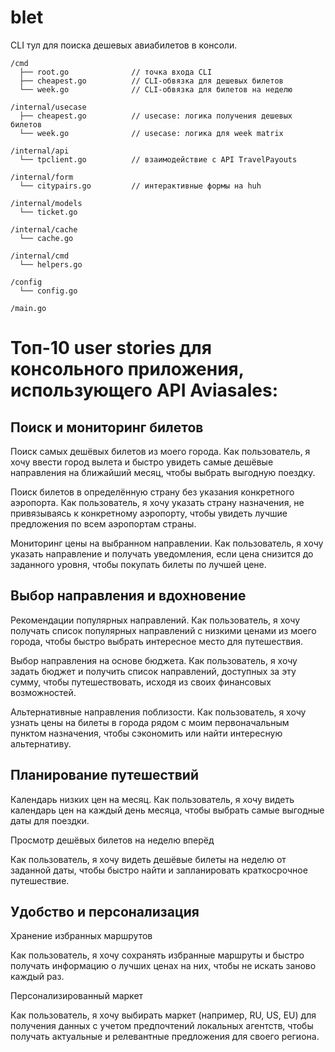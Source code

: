 # blet

CLI тул для поиска дешевых авиабилетов в консоли.

```
/cmd
  ├── root.go              // точка входа CLI
  ├── cheapest.go          // CLI-обвязка для дешевых билетов
  └── week.go              // CLI-обвязка для билетов на неделю

/internal/usecase
  ├── cheapest.go          // usecase: логика получения дешевых билетов
  └── week.go              // usecase: логика для week matrix

/internal/api
  └── tpclient.go          // взаимодействие с API TravelPayouts

/internal/form
  └── citypairs.go         // интерактивные формы на huh

/internal/models
  └── ticket.go

/internal/cache
  └── cache.go

/internal/cmd
  └── helpers.go

/config
  └── config.go

/main.go

```


# Топ-10 user stories для консольного приложения, использующего API Aviasales:

## Поиск и мониторинг билетов

Поиск самых дешёвых билетов из моего города. Как пользователь, я хочу ввести город вылета и быстро увидеть самые дешёвые направления на ближайший месяц, чтобы выбрать выгодную поездку.

Поиск билетов в определённую страну без указания конкретного аэропорта. Как пользователь, я хочу указать страну назначения, не привязываясь к конкретному аэропорту, чтобы увидеть лучшие предложения по всем аэропортам страны.

Мониторинг цены на выбранном направлении. Как пользователь, я хочу указать направление и получать уведомления, если цена снизится до заданного уровня, чтобы покупать билеты по лучшей цене.

## Выбор направления и вдохновение

Рекомендации популярных направлений. Как пользователь, я хочу получать список популярных направлений с низкими ценами из моего города, чтобы быстро выбрать интересное место для путешествия.

Выбор направления на основе бюджета. Как пользователь, я хочу задать бюджет и получить список направлений, доступных за эту сумму, чтобы путешествовать, исходя из своих финансовых возможностей.

Альтернативные направления поблизости. Как пользователь, я хочу узнать цены на билеты в города рядом с моим первоначальным пунктом назначения, чтобы сэкономить или найти интересную альтернативу.

## Планирование путешествий

Календарь низких цен на месяц. Как пользователь, я хочу видеть календарь цен на каждый день месяца, чтобы выбрать самые выгодные даты для поездки.

Просмотр дешёвых билетов на неделю вперёд

Как пользователь, я хочу видеть дешёвые билеты на неделю от заданной даты, чтобы быстро найти и запланировать краткосрочное путешествие.

## Удобство и персонализация 
Хранение избранных маршрутов

Как пользователь, я хочу сохранять избранные маршруты и быстро получать информацию о лучших ценах на них, чтобы не искать заново каждый раз.

Персонализированный маркет

Как пользователь, я хочу выбирать маркет (например, RU, US, EU) для получения данных с учетом предпочтений локальных агентств, чтобы получать актуальные и релевантные предложения для своего региона.